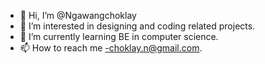 - 👋 Hi, I’m @Ngawangchoklay
- 👀 I’m interested in designing and coding related projects.
- 🌱 I’m currently learning BE in computer science.
- 📫 How to reach me -choklay.n@gmail.com.

<!---
Ngawangchoklay/Ngawangchoklay is a ✨ special ✨ repository because its `README.md` (this file) appears on your GitHub profile.
You can click the Preview link to take a look at your changes.
--->
